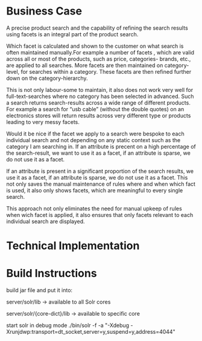# Business Case 

A precise  product search and the capability of refining the search results using facets  is an integral part of the product search.

Which facet is calculated and shown to the customer on what search is often maintained manually.For example a number of facets , which are valid across all or most of the products, such as price, categories- brands, etc.,  are applied to all searches. More facets are then maintained on category-level, for searches within a category. These facets are then refined further down on the category-hierarchy.

This is not only labour-some to maintain, it also does not work very well for full-text-searches where no category has been selected in advanced. Such a search returns  search-results across a wide range of different products. For example a  search  for “usb cable” (without the double quotes) on an electronics stores will return results across very different type or products leading to very messy facets. 

Would it be nice if the facet we apply to a search were  bespoke to each individual search and not depending on any static context such as the category I am searching in.
If an attribute is precent on a high percentage of the search-result, we want to use it as a facet, if an attribute is sparse, we do not use it as a facet.

If an attribute is present in a significant proportion of the search results, we use it as a facet, if an attribute is sparse, we do not use it as a facet.
This not only saves the manual maintenance of rules where and when which fact is used, it also only shows facets, which are meaningful to every single search.

This approach not only eliminates the need for manual upkeep of rules when wich facet is applied, it also ensures that only facets relevant to each individual search are displayed.

# Technical Implementation

# Build Instructions


build jar file and put it into:

server/solr/lib -> available to all Solr cores

server/solr/{core-dict}/lib -> available to specific core

start solr in debug mode ./bin/solr -f -a "-Xdebug -Xrunjdwp:transport=dt_socket,server=y,suspend=y,address=4044"
